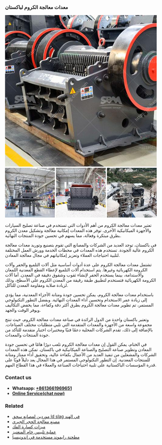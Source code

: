 <h3>معدات معالجة الكروم لباكستان</h3><img src='1701854285.jpg' alt=''><p>تعتبر معدات معالجة الكروم من أهم الأدوات التي تستخدم في صناعة تصليح السيارات والأجهزة الميكانيكية الأخرى. توفر هذه المعدات إمكانية معالجة وتشكيل معدن الكروم بطرق مبتكرة وفعالة، مما يسهم في تحسين جودة المنتجات النهائية.</p><p>في باكستان، توجد العديد من الشركات والمصانع التي تقوم بتصنيع وتوريد معدات معالجة الكروم عالية الجودة. تستخدم هذه المعدات في محطات الخدمة وورش العمل المختلفة لتلبية احتياجات العملاء وتعزيز إمكانياتهم في مجال معالجة المعادن.</p><p>تشتمل معدات معالجة الكروم على عدة أدوات أساسية مثل آلات التلميع والحفر وآلات الكرومة الكهربائية وغيرها. يتم استخدام آلات التلميع لإعطاء القطع المعدنية اللمعان والاستدامة، بينما يستخدم الحفر لإنشاء ثقوب وشقوق دقيقة في المعدن. أما آلات الكرومة الكهربائية فتستخدم لتطبيق طبقة رقيقة من المعدن الكروم على الأسطح، وذلك لزيادة صلابة ومقاومة المعدن للتآكل.</p><p>باستخدام معدات معالجة الكروم، يمكن تحسين جودة ومتانة الأجزاء المعدنية، مما يؤدي إلى زيادة عمر الاستخدام وتحسين أداء المعدات النهائية. وبفضل التطور التكنولوجي المستمر، تم تطوير معدات معالجة الكروم بطرق أكثر دقة وكفاءة، مما يخفض التكاليف ويوفر الوقت والجهد.</p><p>وتعتبر باكستان واحدة من الدول الرائدة في صناعة معدات معالجة الكروم، حيث تنتج مجموعة واسعة من الأجهزة والمعدات المتقدمة التي تلبي متطلبات مختلف الصناعات. بالإضافة إلى ذلك، تقدم الشركات المحلية دعمًا فنيًا ومختبرات اختبار متقدمة للتأكد من جودة المنتجات والمعدات.</p><p>في الختام، يمكن القول إن معدات معالجة الكروم تلعب دورًا هامًا في تحسين جودة المعادن وتطوير صناعة التصليح والصناعة الميكانيكية في باكستان. تمكن هذه المعدات الشركات والمشغلين من تنفيذ العديد من الأعمال بكفاءة عالية، وتحقيق أداء ممتاز ومتانة للمنتجات المعدنية. إن التطور التكنولوجي المستمر في هذا المجال يعد دليلاً قويًا على قدرة المؤسسات الباكستانية على تلبية احتياجات الصناعة والعملاء في هذا القطاع المهم.</p><h3>Contact us</h3><ul><li><strong>Whatsapp:&nbsp;<a href="https://wa.me/8613661969651">+8613661969651</a></strong></li><li><a href="https://swt.shibang-china.com/?git&amp;zhl&amp;معدات معالجة الكروم لباكستان"><strong>Online Service(chat now)</strong></a></li></ul><h3>Related</h3><ul><li><a href='موردين لمصانع سحق ld slag في الهند.md'>موردين لمصانع سحق ld slag في الهند</a></li><li><a href='مصنع معالجة الحجر الجيري.md'>مصنع معالجة الحجر الجيري</a></li><li><a href='ميزات كسارة الفك.md'>ميزات كسارة الفك</a></li><li><a href='عملية تلبيس خام المنغنيز.md'>عملية تلبيس خام المنغنيز</a></li><li><a href='مطحنة رايموند مستخدمة في إندونيسيا.md'>مطحنة رايموند مستخدمة في إندونيسيا</a></li></ul>